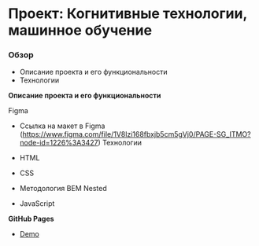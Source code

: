 # Проект: Когнитивные технологии, машинное обучение

### Обзор

* Описание проекта и его функциональности
* Технологии

**Описание проекта и его функциональности**

Figma
* Ссылка на макет в Figma (https://www.figma.com/file/1V8lzi168fbxjb5cm5gVj0/PAGE-SG_ITMO?node-id=1226%3A3427)
Технологии

* HTML
* CSS
* Методология BEM Nested
* JavaScript

**GitHub Pages**
* [Demo]()